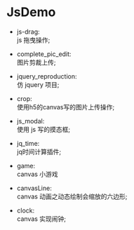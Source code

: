 # JsDemo
- js-drag:  
js 拖曳操作;

- complete_pic_edit:  
图片剪裁上传;

- jquery_reproduction:  
仿 jquery 项目;

- crop:  
使用h5的canvas写的图片上传操作;

- js_modal:  
使用 js 写的摸态框;

- jq_time:  
jq时间计算插件;

- game:  
canvas 小游戏

- canvasLine:  
canvas 动画之动态绘制会缩放的六边形;

- clock:  
canvas 实现闹钟;